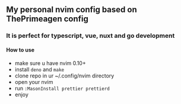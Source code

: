 ## My personal nvim config based on ThePrimeagen config

### It is perfect for typescript, vue, nuxt and go development

#### How to use
- make sure u have nvim 0.10+
- install `deno` and `make`
- clone repo in ur ~/.config/nvim directory
- open your nvim
- run `:MasonInstall prettier prettierd`
- enjoy
